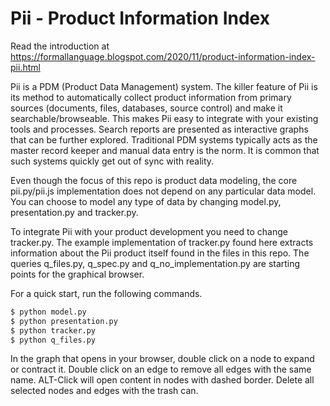 # Pii - Product Information Index

Read the introduction at https://formallanguage.blogspot.com/2020/11/product-information-index-pii.html

Pii is a PDM (Product Data Management) system. The killer feature of Pii is its method to automatically collect product information from primary sources (documents, files, databases, source control) and make it searchable/browseable. This makes Pii easy to integrate with your existing tools and processes. Search reports are presented as interactive graphs that can be further explored. Traditional PDM systems typically acts as the master record keeper and manual data entry is the norm. It is common that such systems quickly get out of sync with reality.

Even though the focus of this repo is product data modeling, the core pii.py/pii.js implementation does not depend on any particular data model. You can choose to model any type of data by changing model.py, presentation.py and tracker.py.

To integrate Pii with your product development you need to change tracker.py. The example implementation of tracker.py found here extracts information about the Pii product itself found in the files in this repo. The queries q_files.py, q_spec.py and q_no_implementation.py are starting points for the graphical browser.

For a quick start, run the following commands.

```bash
$ python model.py
$ python presentation.py
$ python tracker.py
$ python q_files.py
```

In the graph that opens in your browser, double click on a node to expand or contract it. Double click on an edge to remove all edges with the same name. ALT-Click will open content in nodes with dashed border. Delete all selected nodes and edges with the trash can.
